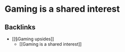 # Gaming is a shared interest

## Backlinks
* [[§Gaming upsides]]
	* [[Gaming is a shared interest]]

<!-- {BearID:33E6596E-33EF-4191-BFD5-3082E606ED15-43097-00002EA5F010B5A6} -->

